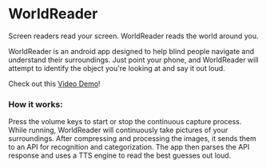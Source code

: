 WorldReader
===========

Screen readers read your screen. WorldReader reads the world around you.

WorldReader is an android app designed to help blind people navigate and understand
their surroundings. Just point your phone, and WorldReader will attempt to identify
the object you're looking at and say it out loud.

Check out this [Video Demo](https://www.youtube.com/watch?v=MJAwI3yJdRc)!

### How it works:

Press the volume keys to start or stop the continuous capture process. While running,
WorldReader will continuously take pictures of your surroundings. After compressing
and processing the images, it sends them to an API for recognition and categorization.
The app then parses the API response and uses a TTS engine to read the best guesses out
loud.
